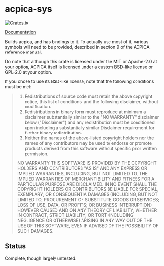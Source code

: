 # acpica-sys

[![Crates.io](https://img.shields.io/crates/v/acpica-sys.svg?style=flat-square)](https://crates.io/crates/acpica-sys)

[Documentation](https://doc.robigalia.org/acpica_sys)

Builds acpica, and has bindings to it. To actually use most of it, various
symbols will need to be provided, described in section 9 of the ACPICA
reference manual.

Do note that although this crate is licensed under the MIT or Apache-2.0 at
your option, ACPICA itself is licensed under a custom BSD-like license or
GPL-2.0 at your option.

If you chose to use its BSD-like license, note that the following conditions
must be met:

> 1. Redistributions of source code must retain the above copyright
>    notice, this list of conditions, and the following disclaimer,
>    without modification.
> 2. Redistributions in binary form must reproduce at minimum a disclaimer
>    substantially similar to the "NO WARRANTY" disclaimer below
>    ("Disclaimer") and any redistribution must be conditioned upon
>    including a substantially similar Disclaimer requirement for further
>    binary redistribution.
> 3. Neither the names of the above-listed copyright holders nor the names
>    of any contributors may be used to endorse or promote products derived
>    from this software without specific prior written permission.
> 
> NO WARRANTY
> THIS SOFTWARE IS PROVIDED BY THE COPYRIGHT HOLDERS AND CONTRIBUTORS
> "AS IS" AND ANY EXPRESS OR IMPLIED WARRANTIES, INCLUDING, BUT NOT
> LIMITED TO, THE IMPLIED WARRANTIES OF MERCHANTIBILITY AND FITNESS FOR
> A PARTICULAR PURPOSE ARE DISCLAIMED. IN NO EVENT SHALL THE COPYRIGHT
> HOLDERS OR CONTRIBUTORS BE LIABLE FOR SPECIAL, EXEMPLARY, OR CONSEQUENTIA
> DAMAGES (INCLUDING, BUT NOT LIMITED TO, PROCUREMENT OF SUBSTITUTE GOODS
> OR SERVICES; LOSS OF USE, DATA, OR PROFITS; OR BUSINESS INTERRUPTION)
> HOWEVER CAUSED AND ON ANY THEORY OF LIABILITY, WHETHER IN CONTRACT,
> STRICT LIABILITY, OR TORT (INCLUDING NEGLIGENCE OR OTHERWISE) ARISING
> IN ANY WAY OUT OF THE USE OF THIS SOFTWARE, EVEN IF ADVISED OF THE
> POSSIBILITY OF SUCH DAMAGES.


## Status

Complete, though largely untested.
